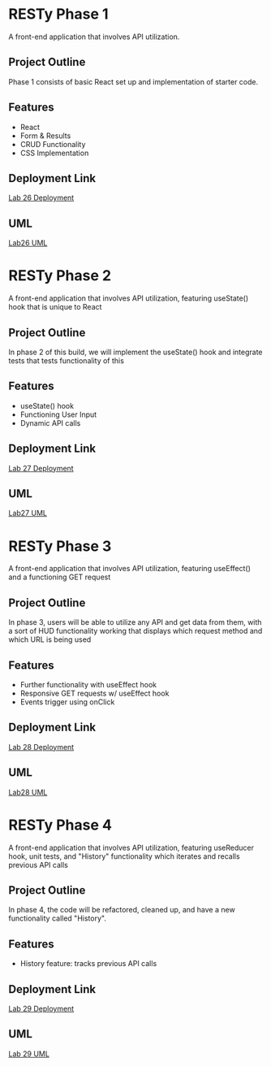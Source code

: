 # RESTy Phase 1
A front-end application that involves API utilization.

## Project Outline
Phase 1 consists of basic React set up and implementation of starter code. 

## Features
- React
- Form & Results
- CRUD Functionality
- CSS Implementation

## Deployment Link
[Lab 26 Deployment](https://willowy-torte-34af3f.netlify.app/)

## UML
[Lab26 UML](./assets/Lab26-image.png)


# RESTy Phase 2
A front-end application that involves API utilization, featuring useState() hook that is unique to React

## Project Outline
In phase 2 of this build, we will implement the useState() hook and integrate tests that tests functionality of this

## Features
- useState() hook
- Functioning User Input
- Dynamic API calls

## Deployment Link
[Lab 27 Deployment](https://willowy-torte-34af3f.netlify.app/)

## UML
[Lab27 UML](./assets/Lab27-image.png)


# RESTy Phase 3
A front-end application that involves API utilization, featuring useEffect() and a functioning GET request

## Project Outline
In phase 3, users will be able to utilize any API and get data from them, with a sort of HUD functionality working that displays which request method and which URL is being used 

## Features
- Further functionality with useEffect hook
- Responsive GET requests w/ useEffect hook
- Events trigger using onClick

## Deployment Link
[Lab 28 Deployment](https://willowy-torte-34af3f.netlify.app/)

## UML
[Lab28 UML](./assets/Lab28-image.png)


# RESTy Phase 4
A front-end application that involves API utilization, featuring useReducer hook, unit tests, and "History" functionality which iterates and recalls previous API calls

## Project Outline
In phase 4, the code will be refactored, cleaned up, and have a new functionality called "History".

## Features
- History feature: tracks previous API calls

## Deployment Link
[Lab 29 Deployment](https://willowy-torte-34af3f.netlify.app/)

## UML
[Lab 29 UML](./assets/Lab29-image.png)

